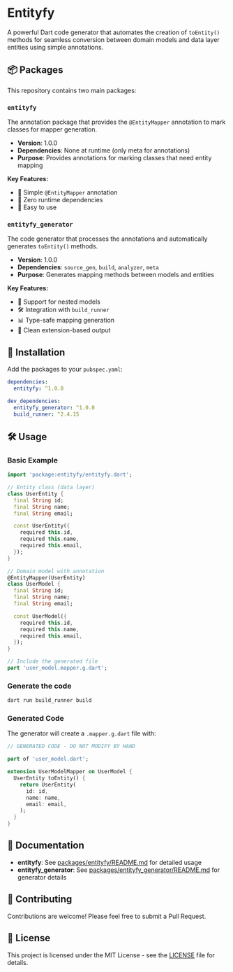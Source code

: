 # Entityfy

A powerful Dart code generator that automates the creation of `toEntity()` methods for seamless conversion between domain models and data layer entities using simple annotations.

## 📦 Packages

This repository contains two main packages:

### `entityfy`

The annotation package that provides the `@EntityMapper` annotation to mark classes for mapper generation.

- **Version**: 1.0.0
- **Dependencies**: None at runtime (only meta for annotations)
- **Purpose**: Provides annotations for marking classes that need entity mapping

**Key Features:**
- 🎯 Simple `@EntityMapper` annotation
- 📝 Zero runtime dependencies
- 🚀 Easy to use

### `entityfy_generator`

The code generator that processes the annotations and automatically generates `toEntity()` methods.

- **Version**: 1.0.0
- **Dependencies**: `source_gen`, `build`, `analyzer`, `meta`
- **Purpose**: Generates mapping methods between models and entities

**Key Features:**
- 🔄 Support for nested models
- 🛠️ Integration with `build_runner`
- 📊 Type-safe mapping generation
- 🎨 Clean extension-based output

## 🚀 Installation

Add the packages to your `pubspec.yaml`:

```yaml
dependencies:
  entityfy: ^1.0.0

dev_dependencies:
  entityfy_generator: ^1.0.0
  build_runner: ^2.4.15
```

## 🛠️ Usage

### Basic Example

```dart
import 'package:entityfy/entityfy.dart';

// Entity class (data layer)
class UserEntity {
  final String id;
  final String name;
  final String email;

  const UserEntity({
    required this.id,
    required this.name,
    required this.email,
  });
}

// Domain model with annotation
@EntityMapper(UserEntity)
class UserModel {
  final String id;
  final String name;
  final String email;

  const UserModel({
    required this.id,
    required this.name,
    required this.email,
  });
}

// Include the generated file
part 'user_model.mapper.g.dart';
```

### Generate the code

```bash
dart run build_runner build
```

### Generated Code

The generator will create a `.mapper.g.dart` file with:

```dart
// GENERATED CODE - DO NOT MODIFY BY HAND

part of 'user_model.dart';

extension UserModelMapper on UserModel {
  UserEntity toEntity() {
    return UserEntity(
      id: id,
      name: name,
      email: email,
    );
  }
}
```

## 📖 Documentation

- **entityfy**: See [packages/entityfy/README.md](packages/entityfy/README.md) for detailed usage
- **entityfy_generator**: See [packages/entityfy_generator/README.md](packages/entityfy_generator/README.md) for generator details

## 🤝 Contributing

Contributions are welcome! Please feel free to submit a Pull Request.

## 📄 License

This project is licensed under the MIT License - see the [LICENSE](LICENSE) file for details.
